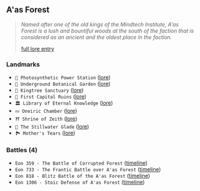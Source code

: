 ## A'as Forest
> *Named after one of the old kings of the Mindtech Institute, A'as Forest is a lush and bountiful woods at the south of the faction that is considered as an ancient and the oldest place in the faction.*  
>  
> [full lore entry](<https://zeithalt.github.io//r/aas_forest.html>)

### Landmarks
- `🌿 Photosynthetic Power Station` ([lore](<https://zeithalt.github.io//r/photosynthetic_power_station.html>))
- `🌺 Underground Botanical Garden` ([lore](<https://zeithalt.github.io//r/botanical_garden.html>))
- `🌳 Kingtree Sanctuary` ([lore](<https://zeithalt.github.io//r/kingtree_sanctuary.html>))
- `🏰 First Capital Ruins` ([lore](<https://zeithalt.github.io//r/first_capital_ruins.html>))
- `🏛️ Library of Eternal Knowledge` ([lore](<https://zeithalt.github.io//r/library_of_eternal_knowledge.html>))
- `💤️ Oneiric Chamber` ([lore](<https://zeithalt.github.io//r/oneiric_chamber.html>))
- `⛩️ Shrine of Zeith` ([lore](<https://zeithalt.github.io//r/shrine_of_zeith.html>))
- `🌳 The Stillwater Glade` ([lore](<https://zeithalt.github.io//r/the_stillwater_glade.html>))
- `🏞️ Mother's Tears` ([lore](<https://zeithalt.github.io//r/mothers_tears.html>))
### Battles (4)
- `Eon 359 - The Battle of Corrupted Forest` ([timeline](<https://zeithalt.github.io//t/#eon0359>))
- `Eon 733 - The Frantic Battle over A'as Forest` ([timeline](<https://zeithalt.github.io//t/#eon0733>))
- `Eon 818 - Blitz Battle of the A'as Forest` ([timeline](<https://zeithalt.github.io//t/#eon0818>))
- `Eon 1306 - Stoic Defense of A'as Forest` ([timeline](<https://zeithalt.github.io//t/#eon1306>))
